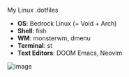 My Linux .dotfiles

- **OS**: Bedrock Linux (+ Void + Arch)
- **Shell**: fish
- **WM**: monsterwm, dmenu
- **Terminal**: st
- **Text Editors**: DOOM Emacs, Neovim

![image](https://user-images.githubusercontent.com/115636509/198839223-108ed50d-e0c8-4858-af7d-b4ff8596887c.png)

